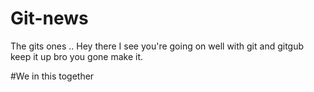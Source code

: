 # Git-news
The gits ones ..
Hey there I see you're going on well with git and gitgub keep it up bro you gone make it.

#We in this together
